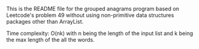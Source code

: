 This is the README file for the grouped anagrams program based on Leetcode's problem 49 without using non-primitive data structures packages other than ArrayList. 

Time complexity: O(nk) with n being the length of the input list and k being the max length of the all the words. 
